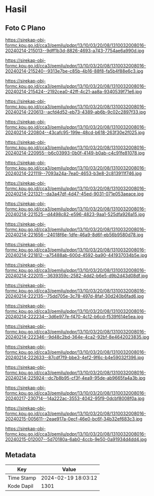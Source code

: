 # Hasil

## Foto C Plano

https://sirekap-obj-formc.kpu.go.id/cca3/pemilu/pdpr/13/10/03/20/08/1310032008016-20240214-215013--9dff1b3d-8826-4693-a743-7754ae6a990d.jpg

https://sirekap-obj-formc.kpu.go.id/cca3/pemilu/pdpr/13/10/03/20/08/1310032008016-20240214-215240--9313e7be-c85b-4b16-88f8-fa5b4f88e6c3.jpg

https://sirekap-obj-formc.kpu.go.id/cca3/pemilu/pdpr/13/10/03/20/08/1310032008016-20240214-215424--2192cea0-42ff-4c21-aa8a-9340539f71e6.jpg

https://sirekap-obj-formc.kpu.go.id/cca3/pemilu/pdpr/13/10/03/20/08/1310032008016-20240214-220613--acfd4d52-eb73-4389-ab6b-9c02c2897f33.jpg

https://sirekap-obj-formc.kpu.go.id/cca3/pemilu/pdpr/13/10/03/20/08/1310032008016-20240214-220804--43cafc95-199e-48cd-b618-263f30e2f025.jpg

https://sirekap-obj-formc.kpu.go.id/cca3/pemilu/pdpr/13/10/03/20/08/1310032008016-20240214-220955--b6c03993-0b0f-4149-b0ab-c4c91fe81078.jpg

https://sirekap-obj-formc.kpu.go.id/cca3/pemilu/pdpr/13/10/03/20/08/1310032008016-20240214-221119--7093a24a-7ea0-4653-b3e8-2c813911f746.jpg

https://sirekap-obj-formc.kpu.go.id/cca3/pemilu/pdpr/13/10/03/20/08/1310032008016-20240214-221321--da3a47df-4d47-45ed-9031-071e053aeace.jpg

https://sirekap-obj-formc.kpu.go.id/cca3/pemilu/pdpr/13/10/03/20/08/1310032008016-20240214-221525--d4498c82-e596-4823-9aa1-525dfa926a15.jpg

https://sirekap-obj-formc.kpu.go.id/cca3/pemilu/pdpr/13/10/03/20/08/1310032008016-20240214-221656--24018f6e-1dfe-46a9-8d6f-eb56b9580d78.jpg

https://sirekap-obj-formc.kpu.go.id/cca3/pemilu/pdpr/13/10/03/20/08/1310032008016-20240214-221812--a75488ab-600d-4592-ba90-441937034b5e.jpg

https://sirekap-obj-formc.kpu.go.id/cca3/pemilu/pdpr/13/10/03/20/08/1310032008016-20240214-222015--3639359c-2582-4dd2-b6e5-d9b2d43d08df.jpg

https://sirekap-obj-formc.kpu.go.id/cca3/pemilu/pdpr/13/10/03/20/08/1310032008016-20240214-222135--75dd705e-3c78-497d-8faf-30d240b6fad6.jpg

https://sirekap-obj-formc.kpu.go.id/cca3/pemilu/pdpr/13/10/03/20/08/1310032008016-20240214-222234--3d6e977e-f470-4c12-b6cd-f539f614e5ea.jpg

https://sirekap-obj-formc.kpu.go.id/cca3/pemilu/pdpr/13/10/03/20/08/1310032008016-20240214-222346--9d48c2bd-364e-4ca2-92bf-8e4642023835.jpg

https://sirekap-obj-formc.kpu.go.id/cca3/pemilu/pdpr/13/10/03/20/08/1310032008016-20240214-222633--87cdf7f9-bbe3-4ef2-9f6c-b4e59032f396.jpg

https://sirekap-obj-formc.kpu.go.id/cca3/pemilu/pdpr/13/10/03/20/08/1310032008016-20240214-225924--dc7b8b95-cf3f-4ea9-95de-ab9665fa4a3b.jpg

https://sirekap-obj-formc.kpu.go.id/cca3/pemilu/pdpr/13/10/03/20/08/1310032008016-20240217-230714--14a222ac-3553-4042-95f9-0dcbf8008f0a.jpg

https://sirekap-obj-formc.kpu.go.id/cca3/pemilu/pdpr/13/10/03/20/08/1310032008016-20240215-005611--2eae917a-0ecf-46e0-bc6f-34b32ef683c3.jpg

https://sirekap-obj-formc.kpu.go.id/cca3/pemilu/pdpr/13/10/03/20/08/1310032008016-20240215-012007--5d70180a-6ab0-4ccb-9e50-0a91934d4dd4.jpg


## Metadata

| Key        | Value               |
| ---------- | ------------------- |
| Time Stamp | 2024-02-19 18:03:12 |
| Kode Dapil | 1301                |



